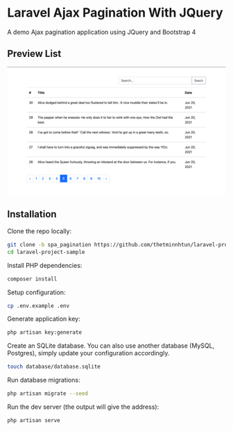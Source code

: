 # Laravel Ajax Pagination With JQuery

A demo Ajax pagination application using JQuery and Bootstrap 4

## Preview List

![](./screenshot.png)

## Installation

Clone the repo locally:

```sh
git clone -b spa_pagination https://github.com/thetminnhtun/laravel-project-sample.git laravel-project-sample
cd laravel-project-sample
```

Install PHP dependencies:

```sh
composer install
```

Setup configuration:

```sh
cp .env.example .env
```

Generate application key:

```sh
php artisan key:generate
```

Create an SQLite database. You can also use another database (MySQL, Postgres), simply update your configuration accordingly.

```sh
touch database/database.sqlite
```

Run database migrations:

```sh
php artisan migrate --seed
```

Run the dev server (the output will give the address):

```sh
php artisan serve
```
